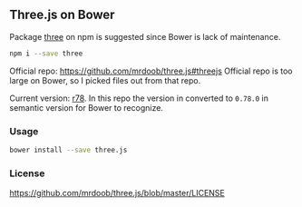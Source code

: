 
Three.js on Bower
------

Package [three](https://www.npmjs.com/package/three) on npm is suggested since Bower is lack of maintenance.

```bash
npm i --save three
```

Official repo: https://github.com/mrdoob/three.js#threejs
Official repo is too large on Bower, so I picked files out from that repo.

Current version: [r78](https://github.com/mrdoob/three.js/releases/tag/r78).
In this repo the version in converted to `0.78.0` in semantic version for Bower to recognize.

### Usage

```bash
bower install --save three.js
```

### License

https://github.com/mrdoob/three.js/blob/master/LICENSE
